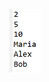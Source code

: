 <img src="https://github.com/hiranjc/generics3-tipos-curinga-wildcard-types/blob/main/readme.png" width=50>
